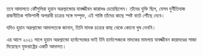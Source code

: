 তবে আদালতে কৌঁসুলিরা হুয়ান অরল্যান্ডোর যাবজ্জীবন কারাদণ্ড চেয়েছিলেন। তাঁদের যুক্তি ছিল, যেসব দুর্নীতিবাজ রাজনীতিক শক্তিশালী অপরাধী চক্রের সঙ্গে সম্পৃক্ত, এই শাস্তি তাঁদের কাছে স্পষ্ট বার্তা পৌঁছে দেবে।

যদিও হুয়ান অরল্যান্ডো আদালতকে জানান, তিনি মাদক চক্রের কাছ থেকে কোনো ঘুষ নেননি।

এর আগে ২০২১ সালে হুয়ান অরল্যান্ডো হার্নান্দেজের ভাই টনি হার্নান্দেজকে মাদকের মামলায় যাবজ্জীবন কারাদণ্ডের সাজা দিয়েছেন যুক্তরাষ্ট্রের একটি আদালত।
